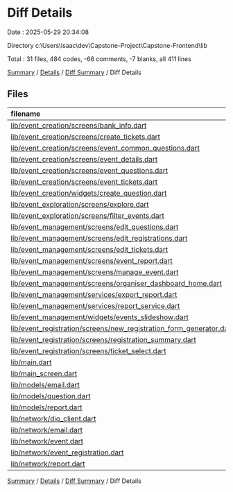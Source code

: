 # Diff Details

Date : 2025-05-29 20:34:08

Directory c:\\Users\\isaac\\dev\\Capstone-Project\\Capstone-Frontend\\lib

Total : 31 files,  484 codes, -66 comments, -7 blanks, all 411 lines

[Summary](results.md) / [Details](details.md) / [Diff Summary](diff.md) / Diff Details

## Files
| filename | language | code | comment | blank | total |
| :--- | :--- | ---: | ---: | ---: | ---: |
| [lib/event\_creation/screens/bank\_info.dart](/lib/event_creation/screens/bank_info.dart) | Dart | -68 | -7 | -12 | -87 |
| [lib/event\_creation/screens/create\_tickets.dart](/lib/event_creation/screens/create_tickets.dart) | Dart | -150 | -5 | -17 | -172 |
| [lib/event\_creation/screens/event\_common\_questions.dart](/lib/event_creation/screens/event_common_questions.dart) | Dart | 41 | 0 | -2 | 39 |
| [lib/event\_creation/screens/event\_details.dart](/lib/event_creation/screens/event_details.dart) | Dart | 14 | 0 | 3 | 17 |
| [lib/event\_creation/screens/event\_questions.dart](/lib/event_creation/screens/event_questions.dart) | Dart | 4 | 0 | 3 | 7 |
| [lib/event\_creation/screens/event\_tickets.dart](/lib/event_creation/screens/event_tickets.dart) | Dart | 19 | 1 | 0 | 20 |
| [lib/event\_creation/widgets/create\_question.dart](/lib/event_creation/widgets/create_question.dart) | Dart | 91 | 3 | 4 | 98 |
| [lib/event\_exploration/screens/explore.dart](/lib/event_exploration/screens/explore.dart) | Dart | 11 | -38 | -20 | -47 |
| [lib/event\_exploration/screens/filter\_events.dart](/lib/event_exploration/screens/filter_events.dart) | Dart | -213 | -16 | -13 | -242 |
| [lib/event\_management/screens/edit\_questions.dart](/lib/event_management/screens/edit_questions.dart) | Dart | 3 | 0 | 0 | 3 |
| [lib/event\_management/screens/edit\_registrations.dart](/lib/event_management/screens/edit_registrations.dart) | Dart | 98 | 0 | 10 | 108 |
| [lib/event\_management/screens/edit\_tickets.dart](/lib/event_management/screens/edit_tickets.dart) | Dart | 39 | 4 | 5 | 48 |
| [lib/event\_management/screens/event\_report.dart](/lib/event_management/screens/event_report.dart) | Dart | 145 | 2 | 12 | 159 |
| [lib/event\_management/screens/manage\_event.dart](/lib/event_management/screens/manage_event.dart) | Dart | 17 | -4 | 1 | 14 |
| [lib/event\_management/screens/organiser\_dashboard\_home.dart](/lib/event_management/screens/organiser_dashboard_home.dart) | Dart | 0 | 0 | -2 | -2 |
| [lib/event\_management/services/export\_report.dart](/lib/event_management/services/export_report.dart) | Dart | 104 | 3 | 8 | 115 |
| [lib/event\_management/services/report\_service.dart](/lib/event_management/services/report_service.dart) | Dart | -91 | -2 | -9 | -102 |
| [lib/event\_management/widgets/events\_slideshow.dart](/lib/event_management/widgets/events_slideshow.dart) | Dart | -1 | 0 | 0 | -1 |
| [lib/event\_registration/screens/new\_registration\_form\_generator.dart](/lib/event_registration/screens/new_registration_form_generator.dart) | Dart | 8 | -9 | -20 | -21 |
| [lib/event\_registration/screens/registration\_summary.dart](/lib/event_registration/screens/registration_summary.dart) | Dart | 173 | 0 | 12 | 185 |
| [lib/event\_registration/screens/ticket\_select.dart](/lib/event_registration/screens/ticket_select.dart) | Dart | -1 | 0 | 0 | -1 |
| [lib/main.dart](/lib/main.dart) | Dart | 0 | 0 | -1 | -1 |
| [lib/main\_screen.dart](/lib/main_screen.dart) | Dart | 5 | 0 | 1 | 6 |
| [lib/models/email.dart](/lib/models/email.dart) | Dart | 25 | 0 | 3 | 28 |
| [lib/models/question.dart](/lib/models/question.dart) | Dart | 36 | 0 | 6 | 42 |
| [lib/models/report.dart](/lib/models/report.dart) | Dart | 90 | 0 | 11 | 101 |
| [lib/network/dio\_client.dart](/lib/network/dio_client.dart) | Dart | 0 | 0 | 2 | 2 |
| [lib/network/email.dart](/lib/network/email.dart) | Dart | 13 | 1 | 1 | 15 |
| [lib/network/event.dart](/lib/network/event.dart) | Dart | 33 | 1 | 1 | 35 |
| [lib/network/event\_registration.dart](/lib/network/event_registration.dart) | Dart | 15 | 0 | 5 | 20 |
| [lib/network/report.dart](/lib/network/report.dart) | Dart | 24 | 0 | 1 | 25 |

[Summary](results.md) / [Details](details.md) / [Diff Summary](diff.md) / Diff Details